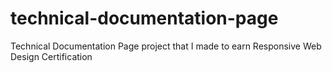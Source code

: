 # technical-documentation-page
Technical Documentation Page project that I made to earn Responsive Web Design Certification

